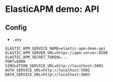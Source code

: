 # ElasticAPM demo: API

## Config

- `.env`

```
ELASTIC_APM_SERVICE_NAME=elastic-apm-demo-api
ELASTIC_APM_SERVER_URL=https://apm-server:8200
ELASTIC_APM_SECRET_TOKEN=...
PORT=5000
SIMULATION_SERVICE_URL=http://localhost:5001
AUTH_SERVICE_URL=http://localhost:5002
DATA_SERVICE_URL=http://localhost:5003
```
